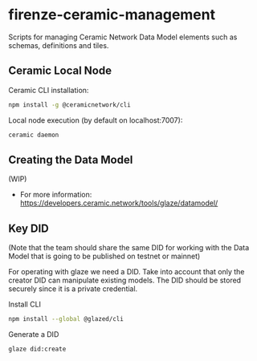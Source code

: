 # firenze-ceramic-management

Scripts for managing Ceramic Network Data Model elements such as schemas, definitions and tiles.

## Ceramic Local Node

Ceramic CLI installation:

```bash
npm install -g @ceramicnetwork/cli
```

Local node execution (by default on localhost:7007):

```bash
ceramic daemon
```

## Creating the Data Model

(WIP)

- For more information: <https://developers.ceramic.network/tools/glaze/datamodel/>

## Key DID

(Note that the team should share the same DID for working with the Data Model that is going to be published on testnet or mainnet)

For operating with glaze we need a DID.
Take into account that only the creator DID can manipulate existing models.
The DID should be stored securely since it is a private credential.

Install CLI
```bash
npm install --global @glazed/cli
```

Generate a DID
```bash
glaze did:create
```

